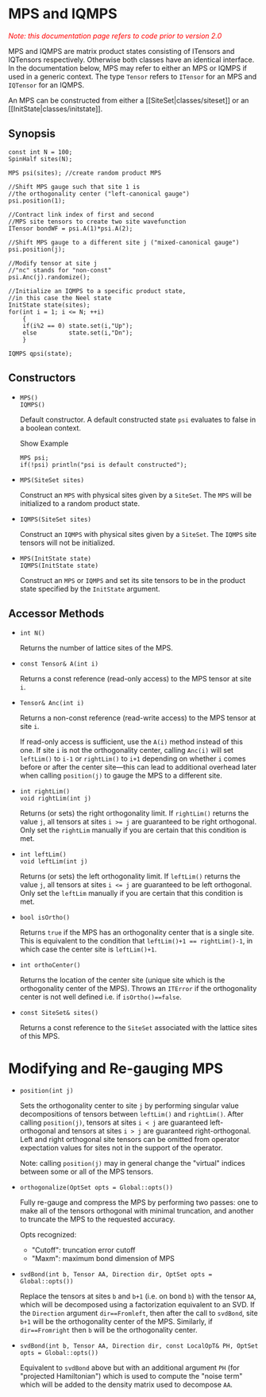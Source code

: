 # MPS and IQMPS #

<span style="color:red;font-style:italic;">Note: this documentation page refers to code prior to version 2.0</span>

MPS and IQMPS are matrix product states consisting of ITensors and IQTensors respectively. Otherwise both
classes have an identical interface. In the documentation below, MPS may refer to either an MPS or IQMPS 
if used in a generic context. The type `Tensor` refers to `ITensor` for an MPS and `IQTensor` for an IQMPS.

An MPS can be constructed from either a [[SiteSet|classes/siteset]] or an [[InitState|classes/initstate]].

## Synopsis ##

    const int N = 100;
    SpinHalf sites(N);

    MPS psi(sites); //create random product MPS

    //Shift MPS gauge such that site 1 is
    //the orthogonality center ("left-canonical gauge")
    psi.position(1);

    //Contract link index of first and second
    //MPS site tensors to create two site wavefunction
    ITensor bondWF = psi.A(1)*psi.A(2);

    //Shift MPS gauge to a different site j ("mixed-canonical gauge")
    psi.position(j);

    //Modify tensor at site j
    //"nc" stands for "non-const"
    psi.Anc(j).randomize();

    //Initialize an IQMPS to a specific product state,
    //in this case the Neel state
    InitState state(sites);
    for(int i = 1; i <= N; ++i)
        {
        if(i%2 == 0) state.set(i,"Up");
        else         state.set(i,"Dn");
        }

    IQMPS qpsi(state);


## Constructors ##

* `MPS()` <br/>
  `IQMPS()`

  Default constructor. A default constructed state `psi` evaluates to false in a boolean context.

  <div class="example_clicker">Show Example</div>

      MPS psi;
      if(!psi) println("psi is default constructed");

* `MPS(SiteSet sites)`

  Construct an `MPS` with physical sites given by a `SiteSet`. The `MPS` will be initialized to a random product state.

* `IQMPS(SiteSet sites)`

  Construct an `IQMPS` with physical sites given by a `SiteSet`. The `IQMPS` site tensors will not be initialized.

* `MPS(InitState state)` <br/>
  `IQMPS(InitState state)`

  Construct an `MPS` or `IQMPS` and set its site tensors to be in the product state specified by the `InitState` argument.

## Accessor Methods

* `int N()`

  Returns the number of lattice sites of the MPS.

* `const Tensor& A(int i)`

  Returns a const reference (read-only access) to the MPS tensor at site `i`.

* `Tensor& Anc(int i)`

  Returns a non-const reference (read-write access) to the MPS tensor at site `i`.

  If read-only access is sufficient, use the `A(i)` method instead of this one.
  If site `i` is not the orthogonality center, calling `Anc(i)` will set `leftLim()`
  to `i-1` or `rightLim()` to `i+1` depending on whether `i` comes before or after 
  the center site&mdash;this can lead to additional overhead later when calling `position(j)`
  to gauge the MPS to a different site.

* `int rightLim()` <br/>
  `void rightLim(int j)`

  Returns (or sets) the right orthogonality limit. If `rightLim()` returns the value `j`, all tensors
  at sites `i >= j` are guaranteed to be right orthogonal.
  Only set the `rightLim` manually if you are certain that this condition is met.

* `int leftLim()` <br/>
  `void leftLim(int j)`

  Returns (or sets) the left orthogonality limit. If `leftLim()` returns the value `j`, all tensors
  at sites `i <= j` are guaranteed to be left orthogonal.
  Only set the `leftLim` manually if you are certain that this condition is met.

* `bool isOrtho()`

  Returns `true` if the MPS has an orthogonality center that is a single site. This is equivalent to
  the condition that `leftLim()+1 == rightLim()-1`, in which case the center site is `leftLim()+1`.

* `int orthoCenter()`

  Returns the location of the center site (unique site which is the orthogonality center of the MPS).
  Throws an `ITError` if the orthogonality center is not well defined i.e. if `isOrtho()==false`.

* `const SiteSet& sites()`

  Returns a const reference to the `SiteSet` associated with the lattice sites of this MPS.

# Modifying and Re-gauging MPS

* `position(int j)`

  Sets the orthogonality center to site `j` by performing singular value decompositions of tensors
  between `leftLim()` and `rightLim()`. After calling `position(j)`, tensors at sites `i < j` are
  guaranteed left-orthogonal and tensors at sites `i > j` are guaranteed right-orthogonal. Left
  and right orthogonal site tensors can be omitted from operator expectation values for sites not 
  in the support of the operator.

  Note: calling `position(j)` may in general change the "virtual" indices between some or all of
  the MPS tensors.

* `orthogonalize(OptSet opts = Global::opts())`

  Fully re-gauge and compress the MPS by performing two passes: one to make all of the tensors orthogonal with minimal truncation,
  and another to truncate the MPS to the requested accuracy.

  Opts recognized:
  * "Cutoff": truncation error cutoff
  * "Maxm": maximum bond dimension of MPS

* `svdBond(int b, Tensor AA, Direction dir, OptSet opts = Global::opts())`

  Replace the tensors at sites `b` and `b+1` (i.e. on bond `b`) with the tensor `AA`, which will be decomposed
  using a factorization equivalent to an SVD. If the `Direction` argument `dir==Fromleft`, then after the call
  to `svdBond`, site `b+1` will be the orthogonality center of the MPS. Similarly, if `dir==Fromright` then `b`
  will be the orthogonality center.

* `svdBond(int b, Tensor AA, Direction dir, const LocalOpT& PH, OptSet opts = Global::opts())`

  Equivalent to `svdBond` above but with an additional argument `PH` (for "projected Hamiltonian") which
  is used to compute the "noise term" which will be added to the density matrix used to decompose `AA`.


